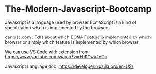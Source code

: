 # The-Modern-Javascript-Bootcamp

Javascript is a language used by browser 
EcmaScript is a kind of specification which is implemented by the browsers

caniuse.com : Tells about which ECMA Feature is implemented by which browser 
or simply which feature is implemented by which browser

We can use VS Code with extension from: https://www.youtube.com/watch?v=rH1RTwaAeGc

Javascript Language doc : https://developer.mozilla.org/en-US/